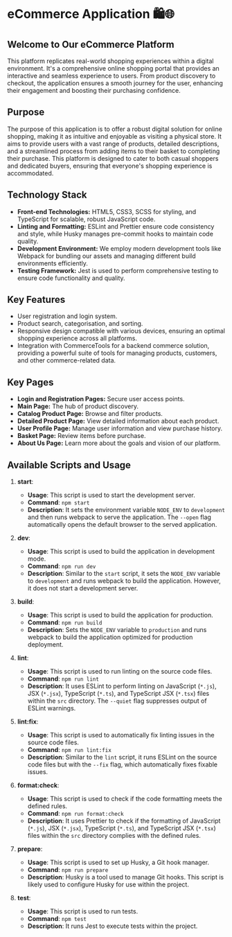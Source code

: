 # eCommerce Application 🛍️🌐

## Welcome to Our eCommerce Platform
This platform replicates real-world shopping experiences within a digital environment. It's a comprehensive online shopping portal that provides an interactive and seamless experience to users. From product discovery to checkout, the application ensures a smooth journey for the user, enhancing their engagement and boosting their purchasing confidence.

## Purpose
The purpose of this application is to offer a robust digital solution for online shopping, making it as intuitive and enjoyable as visiting a physical store. It aims to provide users with a vast range of products, detailed descriptions, and a streamlined process from adding items to their basket to completing their purchase. This platform is designed to cater to both casual shoppers and dedicated buyers, ensuring that everyone's shopping experience is accommodated.

## Technology Stack
- **Front-end Technologies:** HTML5, CSS3, SCSS for styling, and TypeScript for scalable, robust JavaScript code.
- **Linting and Formatting:** ESLint and Prettier ensure code consistency and style, while Husky manages pre-commit hooks to maintain code quality.
- **Development Environment:** We employ modern development tools like Webpack for bundling our assets and managing different build environments efficiently.
- **Testing Framework:** Jest is used to perform comprehensive testing to ensure code functionality and quality.

## Key Features
- User registration and login system.
- Product search, categorisation, and sorting.
- Responsive design compatible with various devices, ensuring an optimal shopping experience across all platforms.
- Integration with CommerceTools for a backend commerce solution, providing a powerful suite of tools for managing products, customers, and other commerce-related data.

## Key Pages
- **Login and Registration Pages:** Secure user access points.
- **Main Page:** The hub of product discovery.
- **Catalog Product Page:** Browse and filter products.
- **Detailed Product Page:** View detailed information about each product.
- **User Profile Page:** Manage user information and view purchase history.
- **Basket Page:** Review items before purchase.
- **About Us Page:** Learn more about the goals and vision of our platform.

## Available Scripts and Usage

1. **start**:
   - **Usage**: This script is used to start the development server.
   - **Command**: `npm start`
   - **Description**: It sets the environment variable `NODE_ENV` to `development` and then runs webpack to serve the application. The `--open` flag automatically opens the default browser to the served application.

2. **dev**:
   - **Usage**: This script is used to build the application in development mode.
   - **Command**: `npm run dev`
   - **Description**: Similar to the `start` script, it sets the `NODE_ENV` variable to `development` and runs webpack to build the application. However, it does not start a development server.

3. **build**:
   - **Usage**: This script is used to build the application for production.
   - **Command**: `npm run build`
   - **Description**: Sets the `NODE_ENV` variable to `production` and runs webpack to build the application optimized for production deployment.

4. **lint**:
   - **Usage**: This script is used to run linting on the source code files.
   - **Command**: `npm run lint`
   - **Description**: It uses ESLint to perform linting on JavaScript (`*.js`), JSX (`*.jsx`), TypeScript (`*.ts`), and TypeScript JSX (`*.tsx`) files within the `src` directory. The `--quiet` flag suppresses output of ESLint warnings.

5. **lint:fix**:
   - **Usage**: This script is used to automatically fix linting issues in the source code files.
   - **Command**: `npm run lint:fix`
   - **Description**: Similar to the `lint` script, it runs ESLint on the source code files but with the `--fix` flag, which automatically fixes fixable issues.

6. **format:check**:
   - **Usage**: This script is used to check if the code formatting meets the defined rules.
   - **Command**: `npm run format:check`
   - **Description**: It uses Prettier to check if the formatting of JavaScript (`*.js`), JSX (`*.jsx`), TypeScript (`*.ts`), and TypeScript JSX (`*.tsx`) files within the `src` directory complies with the defined rules.

7. **prepare**:
   - **Usage**: This script is used to set up Husky, a Git hook manager.
   - **Command**: `npm run prepare`
   - **Description**: Husky is a tool used to manage Git hooks. This script is likely used to configure Husky for use within the project.

8. **test**:
   - **Usage**: This script is used to run tests.
   - **Command**: `npm test`
   - **Description**: It runs Jest to execute tests within the project.

